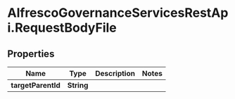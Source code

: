 # AlfrescoGovernanceServicesRestApi.RequestBodyFile

## Properties
Name | Type | Description | Notes
------------ | ------------- | ------------- | -------------
**targetParentId** | **String** |  | 


